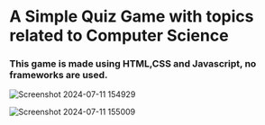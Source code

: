 # A Simple Quiz Game with topics related to Computer Science

### This game is made using HTML,CSS and Javascript, no frameworks are used.

![Screenshot 2024-07-11 154929](https://github.com/Subbu5602/Simple_Quiz_Game/assets/150257212/8b5d6343-9273-468e-8ad5-a557dc444f2e)


![Screenshot 2024-07-11 155009](https://github.com/Subbu5602/Simple_Quiz_Game/assets/150257212/efc926d7-eb9e-460a-a1f3-20a5a94a85ae)
